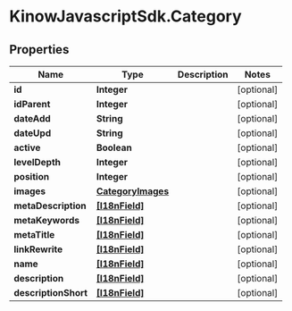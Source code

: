 # KinowJavascriptSdk.Category

## Properties
Name | Type | Description | Notes
------------ | ------------- | ------------- | -------------
**id** | **Integer** |  | [optional] 
**idParent** | **Integer** |  | [optional] 
**dateAdd** | **String** |  | [optional] 
**dateUpd** | **String** |  | [optional] 
**active** | **Boolean** |  | [optional] 
**levelDepth** | **Integer** |  | [optional] 
**position** | **Integer** |  | [optional] 
**images** | [**CategoryImages**](CategoryImages.md) |  | [optional] 
**metaDescription** | [**[I18nField]**](I18nField.md) |  | [optional] 
**metaKeywords** | [**[I18nField]**](I18nField.md) |  | [optional] 
**metaTitle** | [**[I18nField]**](I18nField.md) |  | [optional] 
**linkRewrite** | [**[I18nField]**](I18nField.md) |  | [optional] 
**name** | [**[I18nField]**](I18nField.md) |  | [optional] 
**description** | [**[I18nField]**](I18nField.md) |  | [optional] 
**descriptionShort** | [**[I18nField]**](I18nField.md) |  | [optional] 



